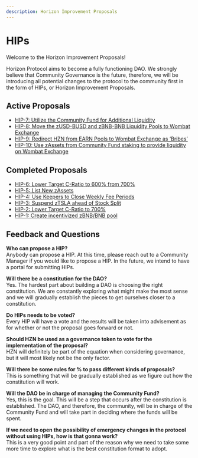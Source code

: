 ```yaml
---
description: Horizon Improvement Proposals
---
```


# HIPs

Welcome to the Horizon Improvement Proposals!

Horizon Protocol aims to become a fully functioning DAO. We strongly believe that Community Governance is the future, therefore, we will be introducing all potential changes to the protocol to the community first in the form of HIPs, or Horizon Improvement Proposals.

## Active Proposals

* [HIP-7: Utilize the Community Fund for Additional Liquidity](hip-7-utilize-the-community-fund-for-additional-liquidity.md)
* [HIP-8: Move the zUSD-BUSD and zBNB-BNB Liquidity Pools to Wombat Exchange](hip-8-move-the-zusd-busd-and-zbnb-bnb-liquidity-pools-to-wombat-exchange.md)
* [HIP-9: Redirect HZN from EARN Pools to Wombat Exchange as ‘Bribes’](hip-9-redirect-hzn-from-earn-pools-to-wombat-exchange-as-bribes.md)
* [HIP-10: Use zAssets from Community Fund staking to provide liquidity on Wombat Exchange](hip-10-use-zassets-from-community-fund-staking-to-provide-liquidity-on-wombat-via-yield-aggregator.md)

## Completed Proposals

* [HIP-6: Lower Target C-Ratio to 600% from 700%](hip-6-lower-target-c-ratio-to-600-from-700.md)
* [HIP-5: List New zAssets](hip-5-list-new-zassets.md)&#x20;
* [HIP-4: Use Keepers to Close Weekly Fee Periods](hip-4-use-keepers-to-close-weekly-fee-periods.md)
* [HIP-3: Suspend zTSLA ahead of Stock Split](hip-3-suspend-ztsla-ahead-of-stock-split.md)
* [HIP-2: Lower Target C-Ratio to 700%](hip-2-lower-target-c-ratio-to-700.md)
* [HIP-1: Create incentivized zBNB/BNB pool](hip-1-create-incentivized-zbnb-bnb-pool.md)

## Feedback and Questions

**Who can propose a HIP?**\
Anybody can propose a HIP. At this time, please reach out to a Community Manager if you would like to propose a HIP. In the future, we intend to have a portal for submitting HIPs.

**Will there be a constitution for the DAO?**\
Yes. The hardest part about building a DAO is choosing the right constitution. We are constantly exploring what might make the most sense and we will gradually establish the pieces to get ourselves closer to a constitution.

**Do HIPs needs to be voted?**\
Every HIP will have a vote and the results will be taken into advisement as for whether or not the proposal goes forward or not.

**Should HZN be used as a governance token to vote for the implementation of the proposal?**\
HZN will definitely be part of the equation when considering governance, but it will most likely not be the only factor.

**Will there be some rules for % to pass different kinds of proposals?**\
This is something that will be gradually established as we figure out how the constitution will work.

**Will the DAO be in charge of managing the Community Fund?**\
Yes, this is the goal. This will be a step that occurs after the constitution is established. The DAO, and therefore, the community, will be in charge of the Community Fund and will take part in deciding where the funds will be spent.

**If we need to open the possibility of emergency changes in the protocol without using HIPs, how is that gonna work?**\
This is a very good point and part of the reason why we need to take some more time to explore what is the best constitution format to adopt.
